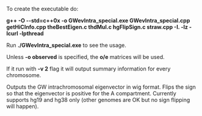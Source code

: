 To create the executable do:

**g++ -O --std=c++0x -o GWevIntra_special.exe GWevIntra_special.cpp getHiCInfo.cpp theBestEigen.c thdMul.c hgFlipSign.c straw.cpp -I. -lz -lcurl -lpthread**

Run **./GWevIntra_special.exe** to see the usage.

Unless **-o observed** is specified, the **o/e** matrices will be used.

If it run with **-v 2** flag it will output summary information for every chromosome.

Outputs the GW intrachromosomal eigenvector in wig format. Flips the sign so that the eigenvector is positive for the A compartment. Currently supports hg19 and hg38 only (other genomes are OK but no sign flipping will happen).
